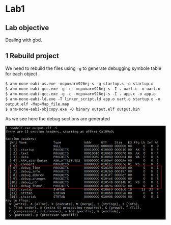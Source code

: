 # Lab1
## Lab objective
Dealing with gbd.

## 1 Rebuild project
We need to rebuild the files using ```-g``` to generate debugging symbole table for each object .
```
$ arm-none-eabi-as.exe -mcpu=arm926ej-s -g startup.s -o startup.o
$ arm-none-eabi-gcc.exe -g -c -mcpu=arm926ej-s -I . uart.c -o uart.o
$ arm-none-eabi-gcc.exe -g -c -mcpu=arm926ej-s -I . app.c -o app.o
$ arm-none-eabi-ld.exe -T linker_script.ld app.o uart.o startup.o -o output.elf -Map=Map_file.map
$ arm-none-eabi-objcopy.exe -O binary output.elf output.bin
```
As we see here the debug sections are generated

![alt text](https://github.com/A-Hanie/Master_Embeded_Systems/blob/main/02-Unit_3_Embedded_C/03-Lesson3/media/pic1.png?raw=true)
